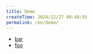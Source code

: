 ```yaml
---
title: Demo
createTime: 2024/12/27 09:48:55
permalink: /en/demo/
---
```


- [bar](./bar.md)
- [foo](./foo.md)
